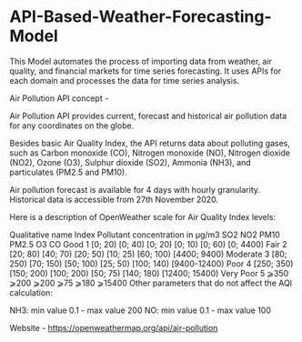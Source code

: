 # API-Based-Weather-Forecasting-Model
This Model automates the process of importing data from weather, air quality, and financial markets for time series forecasting. It uses APIs for each domain and processes the data for time series analysis.

Air Pollution API concept -

Air Pollution API provides current, forecast and historical air pollution data for any coordinates on the globe.

Besides basic Air Quality Index, the API returns data about polluting gases, such as Carbon monoxide (CO), Nitrogen monoxide (NO), Nitrogen dioxide (NO2), Ozone (O3), Sulphur dioxide (SO2), Ammonia (NH3), and particulates (PM2.5 and PM10).

Air pollution forecast is available for 4 days with hourly granularity. Historical data is accessible from 27th November 2020.

Here is a description of OpenWeather scale for Air Quality Index levels:

Qualitative name	Index	Pollutant concentration in μg/m3
SO2	NO2	PM10	PM2.5	O3	CO
Good	1	[0; 20)	[0; 40)	[0; 20)	[0; 10)	[0; 60)	[0; 4400)
Fair	2	[20; 80)	[40; 70)	[20; 50)	[10; 25)	[60; 100)	[4400; 9400)
Moderate	3	[80; 250)	[70; 150)	[50; 100)	[25; 50)	[100; 140)	[9400-12400)
Poor	4	[250; 350)	[150; 200)	[100; 200)	[50; 75)	[140; 180)	[12400; 15400)
Very Poor	5	⩾350	⩾200	⩾200	⩾75	⩾180	⩾15400
Other parameters that do not affect the AQI calculation:

NH3: min value 0.1 - max value 200
NO: min value 0.1 - max value 100

Website - https://openweathermap.org/api/air-pollution
